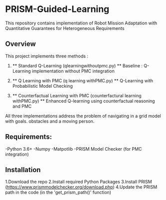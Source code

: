 # PRISM-Guided-Learning

This repository contains implementation of Robot Mission Adaptation with Quantitative Guarantees for Heterogeneous Requirements

## Overview 

This project implements three methods : 

1. ** Standard Q-Learning (qlearningwithoutpmc.py) **
  Baseline : Q-Learning implementation without PMC integration
   
2. ** Q Learning with PMC (q learning withPMC.py) **
  Q-Learning with Probabilistic Model Checking 

3. ** Counterfactual Learning with PMC (counterfactural learning withPMC.py) **
  Enhanced Q-learning using counterfactual reasoning and PMC

All three implementations address the problem of navigating in a grid model with goals. obstacles and a moving person. 

## Requirements: 
-Python 3.6+
-Numpy
-Matpotlib
-PRISM Model Checker (for PMC integration)

## Installation 
1.Download the repo
2.Install required Python Packages 
3.Install PRISM (https://www.prismmodelchecker.org/download.php)
4.Update the PRISM path in the code (in the 'get_prism_path()' function)
